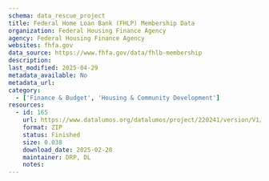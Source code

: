 ```yaml
---
schema: data_rescue_project 
title: Federal Home Loan Bank (FHLP) Membership Data
organization: Federal Housing Finance Agency
agency: Federal Housing Finance Agency
websites: fhfa.gov
data_source: https://www.fhfa.gov/data/fhlb-membership
description: 
last_modified: 2025-04-29
metadata_available: No
metadata_url: 
category:
  - ['Finance & Budget', 'Housing & Community Development'] 
resources:
  - id: 165
    url: https://www.datalumos.org/datalumos/project/220241/version/V1/view
    format: ZIP
    status: Finished
    size: 0.038
    download_date: 2025-02-20
    maintainer: DRP, DL
    notes: 
---
```

